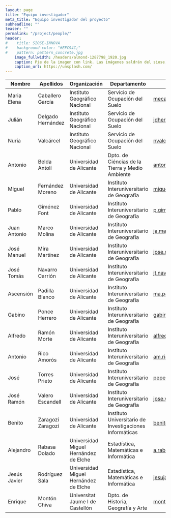 ```yaml
---
layout: page
title: "Equipo investigador"
meta_title: "Equipo investigador del proyecto"
subheadline: ""
teaser: ""
permalink: "/project/people/"
header:
#    title: SIOSE-INNOVA
#    background-color: "#EFC94C;"
#    pattern: pattern_concrete.jpg
    image_fullwidth: /headers/almond-1287798_1920.jpg
    caption: Pie de la imagen con link. Las imágenes saldrán del siose, vuelos, históricos, etc
    caption_url: https://unsplash.com/
---
```



Nombre        | Apellidos             | Organización                            | Departamento                        | Email contacto  |
--------------|-----------------------|-----------------------------------------|-------------------------------------|-----------------|
Maria Elena   |Caballero García       | Instituto Geográfico Nacional| Servicio de Ocupación del Suelo| mecaballero@fomento.es|
Julián| Delgado Hernández| Instituto Geográfico Nacional| Servicio de Ocupación del Suelo| jdhernandez@fomento.es|
Nuria| Valcárcel| Instituto Geográfico Nacional| Servicio de Ocupación del Suelo| nvalcarcel@fomento.es|
Antonio|Belda Antolí| Universidad de Alicante| Dpto. de Ciéncias de la Tierra y Medio Ambiente| antonio.belda@ua.es|
Miguel|Fernández Moreno| Universidad de Alicante| Instituto Interuniversitario de Geografía| miguel.fernandez@ua.es|
Pablo| Giménez Font| Universidad de Alicante| Instituto Interuniversitario de Geografía| p.gimenezfont@ua.es|
Juan Antonio|Marco Molina|Universidad de Alicante|Instituto Interuniversitario de Geografía|ja.marco@ua.es|
José Manuel|Mira Martínez|Universidad de Alicante|Instituto Interuniversitario de Geografía|jose.mira@ua.es|
José Tomás|Navarro Carrión|Universidad de Alicante|Instituto Interuniversitario de Geografía|jt.navarro@ua.es|
Ascensión|Padilla Blanco|Universidad de Alicante|Instituto Interuniversitario de Geografía|ma.padilla@ua.es|
Gabino|Ponce Herrero|Universidad de Alicante|Instituto Interuniversitario de Geografía|gabino.ponce@ua.es|
Alfredo|Ramón Morte|Universidad de Alicante|Instituto Interuniversitario de Geografía|alfredo.ramon@ua.es|
Antonio|Rico Amorós|Universidad de Alicante|Instituto Interuniversitario de Geografía|am.rico@ua.es|
José|Torres Prieto|Universidad de Alicante|Instituto Interuniversitario de Geografía|pepe.torres@ua.es|
José Ramón|Valero Escandell|Universidad de Alicante|Instituto Interuniversitario de Geografía|jose.valero@ua.es|
Benito|Zaragozí Zaragozí|Universidad de Alicante|Instituto Universitario de Investigaciones Informáticas|benito.zaragozi@ua.es|
Alejandro|Rabasa Dolado|Universidad Miguel Hernández de Elche|Estadística, Matemáticas e Informática|a.rabasa@umh.es|
Jesús Javier|Rodríguez Sala|Universidad Miguel Hernández de Elche| Estadística, Matemáticas e Informática|jesuja.rodriguez@umh.es|
Enrique|Montón Chiva|Universitat Jaume I de Castellón|Dpto. de Historia, Geografía y Arte|montone@uji.es|


